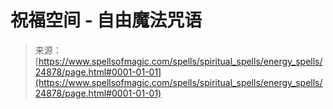 <!--yml

类别：未分类

日期：2024年06月12日 19:11:15

-->

# 祝福空间 - 自由魔法咒语

> 来源：[https://www.spellsofmagic.com/spells/spiritual_spells/energy_spells/24878/page.html#0001-01-01](https://www.spellsofmagic.com/spells/spiritual_spells/energy_spells/24878/page.html#0001-01-01)
